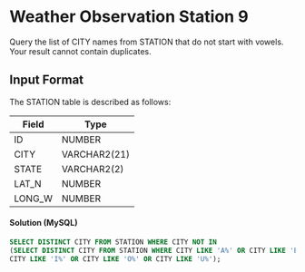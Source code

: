 # Weather Observation Station 9

Query the list of CITY names from STATION that do not start with vowels. Your result cannot contain duplicates.

## Input Format

The STATION table is described as follows:

|  Field | Type |
|-------|-----|
| ID  | NUMBER |
| CITY | VARCHAR2(21)   |
| STATE| VARCHAR2(2)  |
| LAT_N |  NUMBER |
| LONG_W | NUMBER |

#### Solution (MySQL)
```sql
SELECT DISTINCT CITY FROM STATION WHERE CITY NOT IN 
(SELECT DISTINCT CITY FROM STATION WHERE CITY LIKE 'A%' OR CITY LIKE 'E%' OR 
CITY LIKE 'I%' OR CITY LIKE 'O%' OR CITY LIKE 'U%');
```
